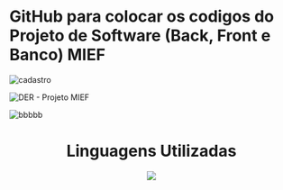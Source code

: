 <h1><b>GitHub para colocar os codigos do Projeto de Software (Back, Front e Banco) MIEF</b></h1>

![cadastro](https://github.com/user-attachments/assets/503c8469-0d85-47de-a47e-fbcda1619cd3)

![DER - Projeto MIEF](https://github.com/user-attachments/assets/a39bbeae-d593-4c97-b0a2-47c7e29ef92b)


![bbbbb](https://github.com/user-attachments/assets/feee7b7f-4724-484b-bba2-763c499f4c9e)
<div align = center>
<h1><b>Linguagens Utilizadas</b></h1>
  
<img src = "https://github.com/user-attachments/assets/05910839-827c-4d8e-ae91-1e1cd15d4b3c">
</div>
